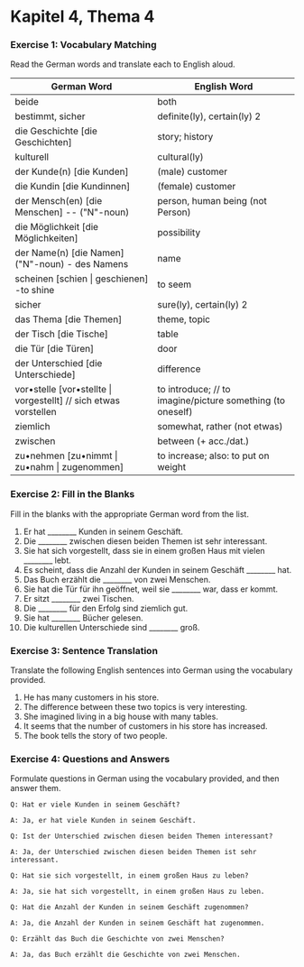 # Kapitel 4, Thema 4

### Exercise 1: Vocabulary Matching

Read the German words and translate each to English aloud.

| German Word                                                       | English Word                                               |
| ----------------------------------------------------------------- | ---------------------------------------------------------- |
| beide                                                             | both                                                       |
| bestimmt, sicher                                                  | definite(ly), certain(ly) 2                                |
| die Geschichte \[die Geschichten]                                 | story; history                                             |
| kulturell                                                         | cultural(ly)                                               |
| der Kunde(n) \[die Kunden]                                        | (male) customer                                            |
| die Kundin \[die Kundinnen]                                       | (female) customer                                          |
| der Mensch(en) \[die Menschen] -- ("N"-noun)                      | person, human being (not Person)                           |
| die Möglichkeit \[die Möglichkeiten]                              | possibility                                                |
| der Name(n) \[die Namen] ("N"-noun) - des Namens                  | name                                                       |
| scheinen \[schien \| geschienen] -to shine                        | to seem                                                    |
| sicher                                                            | sure(ly), certain(ly) 2                                    |
| das Thema \[die Themen]                                           | theme, topic                                               |
| der Tisch \[die Tische]                                           | table                                                      |
| die Tür \[die Türen]                                              | door                                                       |
| der Unterschied \[die Unterschiede]                               | difference                                                 |
| vor•stelle \[vor•stellte \| vorgestellt] // sich etwas vorstellen | to introduce; // to imagine/picture something (to oneself) |
| ziemlich                                                          | somewhat, rather (not etwas)                               |
| zwischen                                                          | between (+ acc./dat.)                                      |
| zu•nehmen \[zu•nimmt \| zu•nahm \| zugenommen]                    | to increase; also: to put on weight                        |

### Exercise 2: Fill in the Blanks

Fill in the blanks with the appropriate German word from the list.

1. Er hat \_\_\_\_\_\_\_\_ Kunden in seinem Geschäft.
2. Die \_\_\_\_\_\_\_\_ zwischen diesen beiden Themen ist sehr interessant.
3. Sie hat sich vorgestellt, dass sie in einem großen Haus mit vielen \_\_\_\_\_\_\_\_ lebt.
4. Es scheint, dass die Anzahl der Kunden in seinem Geschäft \_\_\_\_\_\_\_\_ hat.
5. Das Buch erzählt die \_\_\_\_\_\_\_\_ von zwei Menschen.
6. Sie hat die Tür für ihn geöffnet, weil sie \_\_\_\_\_\_\_\_ war, dass er kommt.
7. Er sitzt \_\_\_\_\_\_\_\_ zwei Tischen.
8. Die \_\_\_\_\_\_\_\_ für den Erfolg sind ziemlich gut.
9. Sie hat \_\_\_\_\_\_\_\_ Bücher gelesen.
10. Die kulturellen Unterschiede sind \_\_\_\_\_\_\_\_ groß.

### Exercise 3: Sentence Translation

Translate the following English sentences into German using the vocabulary provided.

1. He has many customers in his store.
2. The difference between these two topics is very interesting.
3. She imagined living in a big house with many tables.
4. It seems that the number of customers in his store has increased.
5. The book tells the story of two people.

### Exercise 4: Questions and Answers

Formulate questions in German using the vocabulary provided, and then answer them.

`Q: Hat er viele Kunden in seinem Geschäft?`&#x20;

`A: Ja, er hat viele Kunden in seinem Geschäft.`

`Q: Ist der Unterschied zwischen diesen beiden Themen interessant?`&#x20;

`A: Ja, der Unterschied zwischen diesen beiden Themen ist sehr interessant.`

`Q: Hat sie sich vorgestellt, in einem großen Haus zu leben?`&#x20;

`A: Ja, sie hat sich vorgestellt, in einem großen Haus zu leben.`

`Q: Hat die Anzahl der Kunden in seinem Geschäft zugenommen?`&#x20;

`A: Ja, die Anzahl der Kunden in seinem Geschäft hat zugenommen.`

`Q: Erzählt das Buch die Geschichte von zwei Menschen?`&#x20;

`A: Ja, das Buch erzählt die Geschichte von zwei Menschen.`
